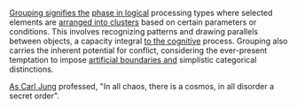 
[Grouping signifies the](1/1/3/3/2/2/.Grouping) [phase in logical](3/3/3/3/2/2/1/1/.Ascending%20Phase) processing types where selected elements are [arranged into clusters](1/1/3/3/1/1/1/.Arrangement) based on certain parameters or conditions. This involves recognizing patterns and drawing parallels between objects, a capacity integral [to the cognitive](2/1/3/3/1/3/.Cognitive) process. Grouping also carries the inherent potential for conflict, considering the ever-present temptation to impose [artificial boundaries and](1/2/1/1/1/3/1/3/.Boundaries) simplistic categorical distinctions.

[As Carl Jung](3/3/2/1/2/2/1/.Deconstructivism) professed, "In all chaos, there is a cosmos, in all disorder a secret order".

